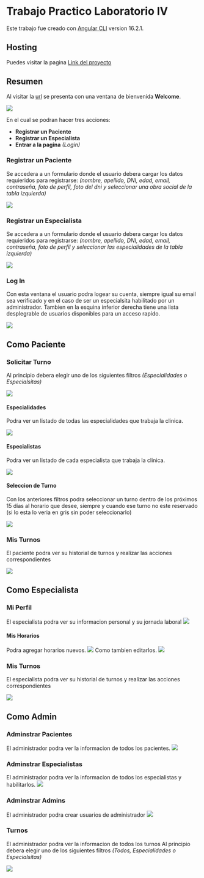 # **Trabajo Practico Laboratorio IV**

Este trabajo fue creado con [Angular CLI](https://github.com/angular/angular-cli) version 16.2.1.

## Hosting

Puedes visitar la pagina [Link del proyecto](https://tpf-labo4.web.app/)

## **Resumen**

Al visitar la [url](https://tpf-labo4.web.app/) se presenta con una ventana de bienvenida **Welcome**.

![](readme/welcome.png)

En el cual se podran hacer tres acciones:

- **Registrar un Paciente**
- **Registrar un Especialista**
- **Entrar a la pagina** _(Login)_

### **Registrar un Paciente**

Se accedera a un formulario donde el usuario debera cargar los datos requieridos para registrarse:
_(nombre, apellido, DNI, edad, email, contraseña, foto de perfil, foto del dni y seleccionar una obra social de la tabla izquierda)_

![](readme/registro-pacientes.png)

### **Registrar un Especialista**

Se accedera a un formulario donde el usuario debera cargar los datos requieridos para registrarse:
_(nombre, apellido, DNI, edad, email, contraseña, foto de perfil y seleccionar las especialidades de la tabla izquierda)_

![](readme/registro-especialistas.png)

### **Log In**

Con esta ventana el usuario podra logear su cuenta, siempre igual su email sea verificado y en el caso de ser un especialsita habilitado por un administrador. Tambien en la esquina inferior derecha tiene una lista desplegrable de usuarios disponibles para un acceso rapido.

![](readme/login.png)

## **Como Paciente**

### **Solicitar Turno**

Al principio debera elegir uno de los siguientes filtros _(Especialidades o Especialsitas)_

![](readme/paciente-solicitarturno1.png)

#### Especialidades

Podra ver un listado de todas las especialidades que trabaja la clinica.

![](readme/paciente-solicitarturno2.png)

#### Especialistas

Podra ver un listado de cada especialista que trabaja la clinica.

![](readme/paciente-solicitarturno3.png)

#### Seleccion de Turno

Con los anteriores filtros podra seleccionar un turno dentro de los
próximos 15 días al horario que desee, siempre y cuando ese turno no este reservado (si lo esta lo veria en gris sin poder seleccionarlo)

![](readme/paciente-solicitarturno4.png)

### **Mis Turnos**

El paciente podra ver su historial de turnos y realizar las acciones correspondientes

![](readme/paciente-misturnos.png)

## **Como Especialista**

### **Mi Perfil**

El especialista podra ver su informacion personal y su jornada laboral
![](readme/especialista-miperfil.png)

#### **Mis Horarios**

Podra agregar horarios nuevos.
![](readme/especialista-mishorarios-agregar.png)
Como tambien editarlos.
![](readme/especialista-mishorarios-editar.png)

### **Mis Turnos**

El especialista podra ver su historial de turnos y realizar las acciones correspondientes

![](readme/especialista-misturnos.png)

## **Como Admin**

### **Adminstrar Pacientes**

El administrador podra ver la informacion de todos los pacientes.
![](readme/admin-pacientes.png)

### **Adminstrar Especialistas**

El administrador podra ver la informacion de todos los especialistas y habilitarlos.
![](readme/admin-especialistas.png)

### **Adminstrar Admins**

El administrador podra crear usuarios de administrador
![](readme/admin-admin.png)

### **Turnos**

El administrador podra ver la informacion de todos los turnos
Al principio debera elegir uno de los siguientes filtros _(Todos, Especialidades o Especialsitas)_

![](readme/admin-turnos.png)
